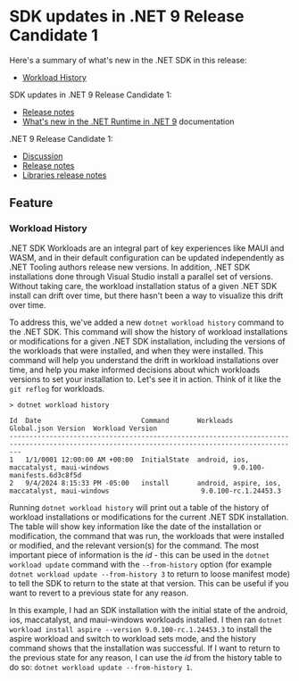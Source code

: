 # SDK updates in .NET 9 Release Candidate 1

Here's a summary of what's new in the .NET SDK in this release:

* [Workload History](#workload-history)

SDK updates in .NET 9 Release Candidate 1:

* [Release notes](sdk.md)
* [What's new in the .NET Runtime in .NET 9](https://learn.microsoft.com/dotnet/core/whats-new/dotnet-9/overview) documentation

.NET 9 Release Candidate 1:

* [Discussion](https://aka.ms/dotnet/9/rc1)
* [Release notes](README.md)
* [Libraries release notes](libraries.md)

## Feature

### Workload History

.NET SDK Workloads are an integral part of key experiences like MAUI and WASM, and in their default configuration can be updated independently as .NET Tooling authors release new versions. In addition, .NET SDK installations done through Visual Studio install a parallel set of versions.
Without taking care, the workload installation status of a given .NET SDK install can drift over time, but there hasn't been a way to visualize this drift over time.

To address this, we've added a new `dotnet workload history` command to the .NET SDK. This command will show the history of workload installations or modifications for a given .NET SDK installation, including the versions of the workloads that were installed, and when they were installed.
This command will help you understand the drift in workload installations over time, and help you make informed decisions about which workloads versions to set your installation to. Let's see it in action. Think of it like the `git reflog` for workloads.

```shell
> dotnet workload history

Id  Date                         Command       Workloads                                        Global.json Version  Workload Version
-----------------------------------------------------------------------------------------------------------------------------------------------
1   1/1/0001 12:00:00 AM +00:00  InitialState  android, ios, maccatalyst, maui-windows                               9.0.100-manifests.6d3c8f5d
2   9/4/2024 8:15:33 PM -05:00   install       android, aspire, ios, maccatalyst, maui-windows                       9.0.100-rc.1.24453.3
```

Running `dotnet workload history` will print out a table of the history of workload installations or modifications for the current .NET SDK installation. The table will show key information like the date of the installation or modification, the command that was run, the workloads that were installed or modified, and the relevant version(s) for the command.
The most important piece of information is the _id_ - this can be used in the `dotnet workload update` command with the `--from-history` option (for example `dotnet workload update --from-history 3` to return to loose manifest mode) to tell the SDK to return to the state at that version. This can be useful if you want to revert to a previous state for any reason.

In this example, I had an SDK installation with the initial state of the android, ios, maccatalyst, and maui-windows workloads installed. I then ran `dotnet workload install aspire --version 9.0.100-rc.1.24453.3` to install the aspire workload and switch to workload sets mode, and the history command shows that the installation was successful.
If I want to return to the previous state for any reason, I can use the _id_ from the history table to do so: `dotnet workload update --from-history 1`.
